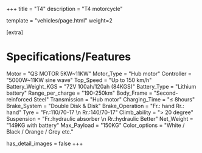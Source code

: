 +++
title = "T4"
description = "T4 motorcycle"

template = "vehicles/page.html"
weight=2

[extra]
# Specifications/Features
Motor = "QS MOTOR 5KW~11KW"
Motor_Type = "Hub motor"
Controller = "5000W~11KW sine wave"
Top_Speed = "Up to 150 km/h"
Battery_Weight_KGS = "72V 100ah/120ah (84KGS)"
Battery_Type = "Lithium battery"
Range_per_charge = "190-250km"
Body_Frame = "Second-reinforced Steel"
Transmission = "Hub motor"
Charging_Time = "≤ 8hours"
Brake_System = "Double Disk & Disk"
Brake_Operation = "Fr.: hand   Rr.: hand"
Tyre = "Fr.:110/70-17 \n Rr.:140/70-17"
Climb_ability = "> 20 degree"
Suspension = "Fr.:hydraulic absorber \n Rr.:hydraulic Better"
Net_Weight = "149KG with battery"
Max_Payload = "150KG"
Color_options = "White / Black / Orange / Grey etc."

has_detail_images = false
+++